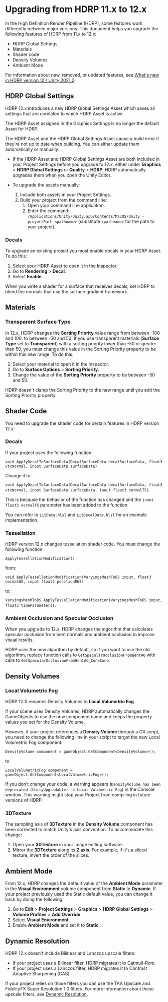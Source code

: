 # Upgrading from HDRP 11.x to 12.x

In the High Definition Render Pipeline (HDRP), some features work differently between major versions. This document helps you upgrade the following features of HDRP from 11.x to 12.x:

* HDRP Global Settings
* Materials
* Shader code
* Density Volumes
* Ambient Mode

For information about new, removed, or updated features, see [What's new in HDRP version 12 / Unity 2021.2](whats-new-12).

## HDRP Global Settings

HDRP 12.x introduces a new HDRP Global Settings Asset which saves all settings that are unrelated to which HDRP Asset is active.

The HDRP Asset assigned in the Graphics Settings is no longer the default Asset for HDRP.

The HDRP Asset and the HDRP Global Settings Asset cause a build error if they're not up to date when building. You can either update them automatically or manually:

* If the HDRP Asset and HDRP Global Settings Asset are both included in your Project Settings before you upgrade to 12.x, either under **Graphics** > **HDRP Global Settings** or **Quality** > **HDRP**, HDRP automatically upgrades them when you open the Unity Editor.
* To upgrade the assets manually:

    1. Include both assets in your Project Settings.
    2. Build your project from the command line:
        1. Open your command line application.
        2. Enter the command: `/Applications/Unity/Unity.app/Contents/MacOS/Unity -projectPath <pathname>` (substitute `<pathname>` for the path to your project).

### Decals

To upgrade an existing project you must enable decals in your HDRP Asset. To do this:

1. Select your HDRP Asset to open it in the Inspector.
2. Go to **Rendering** > **Decal**.
3. Select **Enable**.

When you write a shader for a surface that receives decals, set HDRP to blend the normals that use the surface gradient framework.

## Materials

### Transparent Surface Type

In 12.x, HDRP changes the **Sorting Priority** value range from between -100 and 100, to between -50 and 50. If you use transparent materials (**Surface Type** set to **Transparent**) with a sorting priority lower than -50 or greater than 50, you must change this value in the Sorting Priority property to be within this new range. To do this:

1. Select your material to open it in the Inspector.
2. Go to **Surface Options** > **Sorting Priority**.
3. Change the value of the **Sorting Priority** property to be between -50 and 50.

HDRP doesn't clamp the Sorting Priority to the new range until you edit the Sorting Priority property.

## Shader Code

You need to upgrade the shader code for certain features in  HDRP version 12.x:

### Decals

If your project uses the following function:

`void ApplyDecalToSurfaceData(DecalSurfaceData decalSurfaceData, float3 vtxNormal, inout SurfaceData surfaceData)`

Change it to:

`void ApplyDecalToSurfaceData(DecalSurfaceData decalSurfaceData, float3 vtxNormal, inout SurfaceData surfaceData, inout float3 normalTS)`.

This is because the behavior of the function has changed and the `inout float3 normalTS` parameter has been added to the function.

You can refer to `LitData.hlsl` and `LitDecalData.hlsl` for an example implementation.

### Tessellation

HDRP version 12.x changes tessellation shader code. You must change the following function:

`ApplyTessellationModification()`

from:

`void ApplyTessellationModification(VaryingsMeshToDS input, float3 normalWS, input float3 positionRWS)`

to:

`VaryingsMeshToDS ApplyTessellationModification(VaryingsMeshToDS input, float3 timeParameters)`.

### Ambient Occlusion and Specular Occlusion

When you upgrade to 12.x, HDRP changes the algorithm that calculates specular occlusion from bent normals and ambient occlusion to improve visual results.

HDRP uses the new algorithm by default, so if you want to use the old algorithm, replace function calls to `GetSpecularOcclusionFromBentAO` with calls to `GetSpecularOcclusionFromBentAO_ConeCone`.

## Density Volumes

### Local Volumetric Fog

HDRP 12.X renames Density Volumes to **Local Volumetric Fog**.

If your scene uses Density Volumes, HDRP automatically changes the GameObjects to use the new component name  and keeps the property values you  set for the Density Volume.

However, if your project references a **Density Volume** through a C# script, you need to change the following line in your script to target the new Local Volumetric Fog component:

`DensityVolume component = gameObject.GetComponent<DensityVolume>();`

to

`LocalVolumetricFog component = gameObject.GetComponent<LocalVolumetricFog>();`

If you don’t change your code, a warning appears (`DensityVolume has been deprecated (UnityUpgradable) -> Local Volumetric Fog`) in the Console window. This warning might stop your Project from compiling in future versions of HDRP.

### 3DTexture

The sampling axis of **3DTexture** in the **Density Volume** component has been corrected to match Unity's axis convention. To accommodate this change:

1. Open your **3DTexture** in your image editing software.
2. Mirror the **3DTexture** along its **Z axis**. For example, if it's a sliced texture, invert the order of the slices.

## Ambient Mode

From 12.x, HDRP changes the default value of the **Ambient Mode** parameter in the **Visual Environment** volume component from **Static** to **Dynamic**. If your project previously used the Static default value, you can change it back by doing the following:

1. Go to **Edit** > **Project Settings** > **Graphics** > **HDRP Global Settings** > **Volume Profiles** > **Add Override**.
2. Select **Visual Environment**.
3. Enable **Ambient Mode** and set it to **Static**.

## Dynamic Resolution

HDRP 12.x doesn't include Bilinear and Lanczos upscale filters:
* If your project uses a Bilinear filter, HDRP migrates it to Catmull-Rom.
* If your project uses a Lanczos filter, HDRP migrates it to Contrast Adaptive Sharpening (CAS).

If your project relies on those filters you can use the TAA Upscale and FidelityFX Super Resolution 1.0 filters. For more information about these upscale filters, see [Dynamic Resolution](Dynamic-Resolution).
